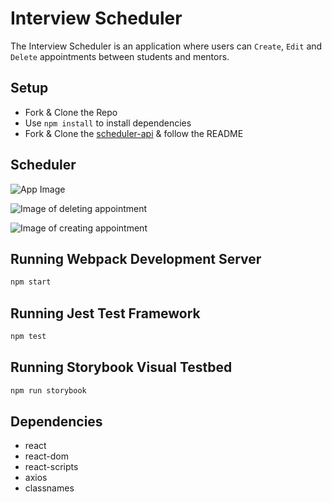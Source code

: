# Interview Scheduler
The Interview Scheduler is an application where users can `Create`, `Edit` and `Delete` appointments between students and mentors.
## Setup
- Fork & Clone the Repo
- Use `npm install` to install dependencies 
- Fork & Clone the [scheduler-api](https://github.com/lighthouse-labs/scheduler-api) & follow the README

## Scheduler
![App Image](https://user-images.githubusercontent.com/93356900/185004623-6368e6b5-2ee8-46d5-8d0f-e16226656c62.jpeg)

![Image of deleting appointment](https://user-images.githubusercontent.com/93356900/185004934-84f3e3ae-e80c-4e96-b9cc-1beb39c70034.jpeg)

![Image of creating appointment](https://user-images.githubusercontent.com/93356900/185004970-56e13087-3f82-48a9-a872-0ee26473012f.jpeg)

## Running Webpack Development Server

```sh
npm start
```

## Running Jest Test Framework

```sh
npm test
```

## Running Storybook Visual Testbed

```sh
npm run storybook
```
## Dependencies 
- react
- react-dom
- react-scripts
- axios
- classnames
